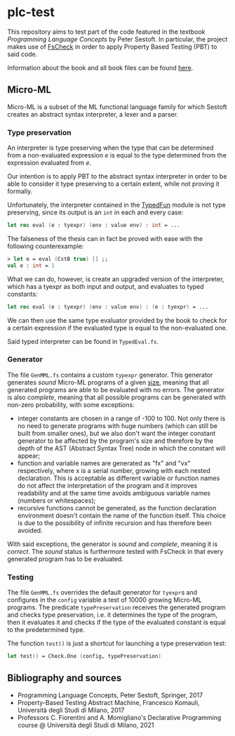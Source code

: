 # plc-test
This repository aims to test part of the code featured in the textbook _Programming Language Concepts_ by Peter Sestoft. In particular, the project makes use of [FsCheck](https://github.com/fscheck/FsCheck) in order to apply Property Based Testing (PBT) to said code.

Information about the book and all book files can be found [here](https://www.itu.dk/people/sestoft/plc).



## Micro-ML
Micro-ML is a subset of the ML functional language family for which Sestoft creates an abstract syntax interpreter, a lexer and a parser.


### Type preservation
An interpreter is type preserving when the type that can be determined from a non-evaluated expression _e_ is equal to the type determined from the expression evaluated from _e_.

Our intention is to apply PBT to the abstract syntax interpreter in order to be able to consider it type preserving to a certain extent, while not proving it formally.

Unfortunately, the interpreter contained in the [TypedFun](https://www.itu.dk/people/sestoft/plc/typedfun.zip) module is not type preserving, since its output is an `int` in each and every case:
```fsharp
let rec eval (e : tyexpr) (env : value env) : int = ...
```
The falseness of the thesis can in fact be proved with ease with the following counterexample:
```fsharp
> let e = eval (CstB true) [] ;;
val e : int = 1
```

What we can do, however, is create an upgraded version of the interpreter, which has a tyexpr as both input and output, and evaluates to typed constants:
```fsharp
let rec eval (e : tyexpr) (env : value env) : (e : tyexpr) = ...
```
We can then use the same type evaluator provided by the book to check for a certain expression if the evaluated type is equal to the non-evaluated one.

Said typed interpreter can be found in `TypedEval.fs`.


### Generator
The file `GenMML.fs` contains a custom `typexpr` generator. This generator generates _sound_ Micro-ML programs of a given [size](https://fscheck.github.io/FsCheck//TestData.html#The-size-of-test-data), meaning that all generated programs are able to be evaluated with no errors. The generator is also _complete_, meaning that all possible programs can be generated with non-zero probability, with some exceptions:
- integer constants are chosen in a range of -100 to 100. Not only there is no need to generate programs with huge numbers (which can still be built from smaller ones), but we also don't want the integer constant generator to be affected by the program's size and therefore by the depth of the AST (Abstract Syntax Tree) node in which the constant will appear;
- function and variable names are generated as "fx" and "vx" respectively, where x is a serial number, growing with each nested declaration. This is acceptable as different variable or function names do not affect the interpretation of the program and it improves readability and at the same time avoids ambiguous variable names (numbers or whitespaces);
- recursive functions cannot be generated, as the function declaration environment doesn't contain the name of the function itself. This choice is due to the possibility of infinite recursion and has therefore been avoided.

With said exceptions, the generator is _sound_ and _complete_, meaning it is _correct_. The _sound_ status is furthermore tested with FsCheck in that every generated program has to be evaluated.


### Testing
The file `GenMML.fs` overrides the default generator for `tyexpr`s and configures in the `config` variable a test of 10000 growing Micro-ML programs. The predicate `typePreservation` receives the generated program and checks type preservation, i.e. it determines the type of the program, then it evaluates it and checks if the type of the evaluated constant is equal to the predetermined type.

The function `test()` is just a shortcut for launching a type preservation test:
```fsharp
let test() = Check.One (config, typePreservation)
```


## Bibliography and sources
- Programming Language Concepts, Peter Sestoft, Springer, 2017
- Property-Based Testing Abstract Machine, Francesco Komauli, Università degli Studi di Milano, 2017
- Professors C. Fiorentini and A. Momigliano's Declarative Programming course @ Università degli Studi di Milano, 2021
